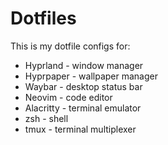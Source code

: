 # Dotfiles

This is my dotfile configs for:
- Hyprland - window manager
- Hyprpaper - wallpaper manager
- Waybar - desktop status bar
- Neovim - code editor
- Alacritty - terminal emulator
- zsh - shell
- tmux - terminal multiplexer
